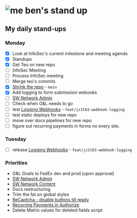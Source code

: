 # ![me](https://avatars2.githubusercontent.com/u/5232044?s=50&v=4) ben's stand up

## My daily stand-ups

### Monday

- [X] Look at InfoSec's current milestone and meeting agenda
- [X] Standups
- [X] Get Teo on new repo
- [ ] InfoSec Meeting
- [ ] Process InfoSec meeting
- [ ] Merge teo's commits
- [X] [Shrink the repo](https://app.clickup.com/t/jh0dwt) - `main`
- [X] Add logging to form submission webooks
- [ ] [SW Network Admin](https://app.clickup.com/8537154/v/l/li/54890360?pr=12760709)
- [ ] Check when G&L needs to go
- [ ] test [Logging Webhooks](https://app.clickup.com/t/jz1tb3) - `feat/jz1tb3-webhook-logging`
- [ ] test static deploys for new repo
- [ ] move over docs pipelines for new repo
- [ ] figure out recurring payments in forms no every site.

### Tuesday

- [ ] release [Logging Webhooks](https://app.clickup.com/t/jz1tb3) - `feat/jz1tb3-webhook-logging`

### Priorities 
    
- G&L Goals to FedEx dev and prod (upon approval)
- [SW Network Admin](https://app.clickup.com/8537154/v/l/li/54890360?pr=12760709)
- [SW Network Content](https://app.clickup.com/8537154/v/l/li/54892353?pr=12760709)
- Docs restructuring
- Trim the fat on global styles
- [ReCaptcha - disable buttons till ready](https://projects.madebyspeak.com/#/tasks/17598281)
- [Recurring Payments in Authorize](https://projects.madebyspeak.com/#/tasks/16411534)
- Delete Matrix values for deleted fields script
